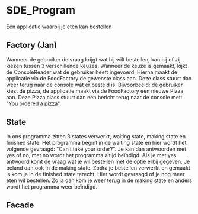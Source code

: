 # SDE_Program
Een applicatie waarbij je eten kan bestellen

## Factory (Jan)
Wanneer de gebruiker de vraag krijgt wat hij wilt bestellen, kan hij of zij kiezen tussen 3 verschillende keuzes. Wanneer de keuze is gemaakt, kijkt de ConsoleReader wat de gebruiker heeft ingevoerd. Hierna maakt de applicatie via de FoodFactory de gewenste class aan. Deze class stuurt dan weer terug naar de console wat er besteld is. Bijvoorbeeld: de gebruiker kiest de pizza, de applicatie maakt via de FoodFactory een nieuwe Pizza aan. Deze Pizza class stuurt dan een bericht terug naar de console met: "You ordered a pizza".

## State
In ons programma zitten 3 states verwerkt, waiting state, making state en finished state. Het programma begint in de waiting state en hier wordt het volgende gevraagd: "Can i take your order?". Je kan dan antwoorden met yes of no, met no wordt het programma altijd beïndigd. Als je met yes antwoord komt de vraag wat je wil bestellen met de optie erbij gegeven. Je beland dan ook in de making state. Zodra je bestellen verwerkt en gemaakt is kom je in de finished state terecht. Hier wordt gevraagd of je nog meer eten wil bestellen. Zo ja dan kom je weer terug in de making state en anders wordt het programma weer beïndigd.

## Facade
